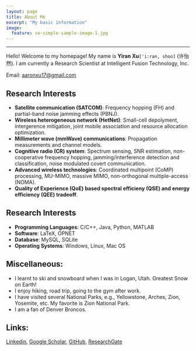 ```yaml
---
layout: page
title: About Me
excerpt: "My basic information"
image:
  feature: so-simple-sample-image-1.jpg
---
```


---

Hello! Welcome to my homepage! My name is **Yiran Xu**`['i:ran, shoo]` (许怡然). I am currently a Research Scientist at Intelligent Fusion Technology, Inc. 

Email: <aaronxu17@gmail.com>

## Research Interests
* **Satellite communication (SATCOM)**: Frequency hopping (FH) and partial-band noise jamming effects (PBNJ).
* **Wireless heterogeneous network (HetNet)**: Small-cell depolyment, intergerence mitigation, joint mobile association and resource allocation optimization.
* **Millimeter wave (mmWave) communications**: Propagation measurements and channel models.
* **Cognitive radio (CR) system**: Spectrum sensing, SNR estimation, non-cooperative frequency hopping, jamming/interference detection and classification, noise modulated covert communication.
* **Advanced wireless technologies**: Coordinated multipoint (CoMP) processing, MU-MIMO, massive MIMO, non-orthogonal multiple-access (NOMA).
* **Quality of Experience (QoE) based spectral efficieny (QSE) and energy efficiency (QEE) tradeoff**.

## Research Interests

* **Programming Languages**: C/C++, Java, Python, MATLAB
* **Software**: LaTeX, OPNET
* **Database**: MySQL, SQLite
* **Operating Systems**: Windows, Linux, Mac OS


## Miscellaneous:
* I learnt to ski and snowboard when I was in Logan, Utah. Greatest Snow on Earth!
* I enjoy hiking, road trip, going to the gym after work.
* I have visited several National Parks, e.g., Yellowstone, Arches, Zion, Yosemite, etc. My favorite is Zion National Park.
* I am a fan of Denver Broncos. 


## Links:

[Linkedin](https://www.linkedin.com/in/yiranxu/ 'Linkedin-Yiran (Aaron) Xu'), [Google Scholar](https://scholar.google.com/citations?user=jkqs1iEAAAAJ&hl=en 'Google Scholar-Yiran (Aaron) Xu'), [GitHub](https://github.com/aaronxu17 'GitHub-Yiran (Aaron) Xu'), [ResearchGate](https://www.researchgate.net/profile/Yiran_Xu 'ResearchGate-Yiran (Aaron) Xu')